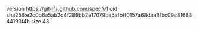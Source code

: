 version https://git-lfs.github.com/spec/v1
oid sha256:e2c0b6a5ab2c4f289bb2e17079ba5afbff0157a68daa3fbc09c8168844193f4b
size 43
